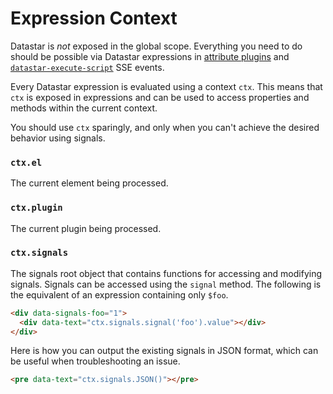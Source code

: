 # Expression Context

Datastar is _not_ exposed in the global scope. Everything you need to do should be possible via Datastar expressions in [attribute plugins](/reference/attribute_plugins) and [`datastar-execute-script`](/reference/sse_events#datastar-execute-script) SSE events.

Every Datastar expression is evaluated using a context `ctx`. This means that `ctx` is exposed in expressions and can be used to access properties and methods within the current context.

You should use `ctx` sparingly, and only when you can't achieve the desired behavior using signals.

### `ctx.el`

The current element being processed.

### `ctx.plugin`

The current plugin being processed.

### `ctx.signals`

The signals root object that contains functions for accessing and modifying signals. Signals can be accessed using the `signal` method. The following is the equivalent of an expression containing only `$foo`.

```html
<div data-signals-foo="1">
  <div data-text="ctx.signals.signal('foo').value"></div>
</div>
```

Here is how you can output the existing signals in JSON format, which can be useful when troubleshooting an issue.

```html
<pre data-text="ctx.signals.JSON()"></pre>
```
